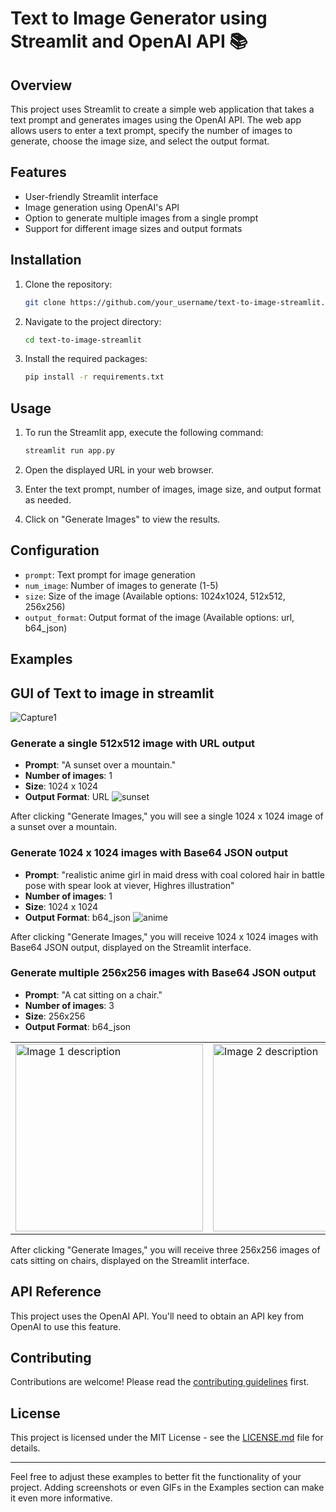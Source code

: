 # Text to Image Generator using Streamlit and OpenAI API 📚

## Overview

This project uses Streamlit to create a simple web application that takes a text prompt and generates images using the OpenAI API. The web app allows users to enter a text prompt, specify the number of images to generate, choose the image size, and select the output format.

## Features

- User-friendly Streamlit interface
- Image generation using OpenAI's API
- Option to generate multiple images from a single prompt
- Support for different image sizes and output formats

## Installation

1. Clone the repository:

    ```bash
    git clone https://github.com/your_username/text-to-image-streamlit.git
    ```

2. Navigate to the project directory:

    ```bash
    cd text-to-image-streamlit
    ```

3. Install the required packages:

    ```bash
    pip install -r requirements.txt
    ```

## Usage

1. To run the Streamlit app, execute the following command:

    ```bash
    streamlit run app.py
    ```

2. Open the displayed URL in your web browser.

3. Enter the text prompt, number of images, image size, and output format as needed.

4. Click on "Generate Images" to view the results.

## Configuration

- `prompt`: Text prompt for image generation
- `num_image`: Number of images to generate (1-5)
- `size`: Size of the image (Available options: 1024x1024, 512x512, 256x256)
- `output_format`: Output format of the image (Available options: url, b64_json)

## Examples
## GUI of Text to image in  streamlit
![Capture1](https://github.com/Umeshbalande/Text_to_image_DallE/assets/3708552/e6ac252d-928e-4e86-b47e-1c5cb0ea0208)

### Generate a single 512x512 image with URL output

- **Prompt**: "A sunset over a mountain."
- **Number of images**: 1
- **Size**: 1024 x 1024
- **Output Format**: URL
![sunset](https://github.com/Umeshbalande/Text_to_image_DallE/assets/3708552/9c82d4a1-5587-440b-a146-866b2b85bfbf)

After clicking "Generate Images," you will see a single  1024 x 1024 image of a sunset over a mountain.

### Generate  1024 x 1024  images with Base64 JSON output

- **Prompt**: "realistic anime girl in maid dress with coal colored hair in battle pose with spear look at viever, Highres illustration"
- **Number of images**: 1
- **Size**: 1024 x 1024
- **Output Format**: b64_json
![anime](https://github.com/Umeshbalande/Text_to_image_DallE/assets/3708552/46be7af1-6017-48a0-8c7b-52e4745ad73a)

After clicking "Generate Images," you will receive 1024 x 1024  images with Base64 JSON output, displayed on the Streamlit interface.


### Generate multiple 256x256 images with Base64 JSON output

- **Prompt**: "A cat sitting on a chair."
- **Number of images**: 3
- **Size**: 256x256
- **Output Format**: b64_json

<table>
  <tr>
    <td> <img src="[images/image1.png](https://github.com/Umeshbalande/Text_to_image_DallE/blob/main/c1.jpg)" alt="Image 1 description" style="width: 300px;"/> </td>
    <td> <img src="images/image2.png" alt="Image 2 description" style="width: 300px;"/> </td>
    <td> <img src="images/image3.png" alt="Image 3 description" style="width: 300px;"/> </td>
  </tr>
</table>

After clicking "Generate Images," you will receive three 256x256 images of cats sitting on chairs, displayed on the Streamlit interface.


## API Reference

This project uses the OpenAI API. You'll need to obtain an API key from OpenAI to use this feature.

## Contributing

Contributions are welcome! Please read the [contributing guidelines](CONTRIBUTING.md) first.

## License

This project is licensed under the MIT License - see the [LICENSE.md](LICENSE.md) file for details.

---

Feel free to adjust these examples to better fit the functionality of your project. Adding screenshots or even GIFs in the Examples section can make it even more informative.
